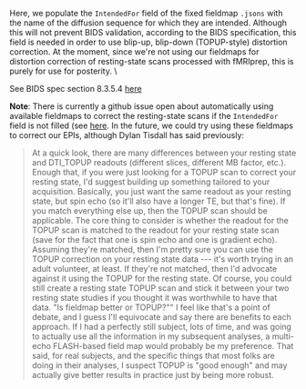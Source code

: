 Here, we populate the `IntendedFor` field of the fixed fieldmap `.jsons` with the name of the diffusion sequence for which they are intended. Although this will not prevent BIDS validation, according to the BIDS specification, this field is needed in order to use blip-up, blip-down (TOPUP-style) distortion correction. At the moment, since we're not using our fieldmaps for distortion correction of resting-state scans processed with fMRIprep, this is purely for use for posterity. \

See BIDS spec section 8.3.5.4 [here](https://bids.neuroimaging.io/bids_spec.pdf)

**Note**: There is currently a github issue open about automatically using available fieldmaps to correct the resting-state scans if the `IntendedFor` field is not filled (see [here](https://github.com/poldracklab/fmriprep/issues/783). In the future, we could try using these fieldmaps to correct our EPIs, although Dylan Tisdall has said previously:

> At a quick look, there are many differences between your resting state and DTI_TOPUP readouts (different  slices, different MB factor, etc.). Enough that, if you were just looking for a TOPUP scan to correct your resting state, I'd suggest building up something tailored to your acquisition. Basically, you just want the same readout as your resting state, but spin echo (so it'll also have a longer TE, but that's fine). If you match everything else up, then the TOPUP scan should be applicable.
> The core thing to consider is whether the readout for the TOPUP scan is matched to the readout for your resting state scan (save for the fact that one is spin echo and one is gradient echo). Assuming they're matched, then I'm pretty sure you can use the TOPUP correction on your resting state data --- it's worth trying in an adult volunteer, at least. If they're not matched, then I'd advocate against it using the TOPUP for the resting state. Of course, you could still create a resting state TOPUP scan and stick it between your two resting state studies if you thought it was worthwhile to have that data.
"Is fieldmap better or TOPUP?""
> I feel like that's a point of debate, and I guess I'll equivocate and say there are benefits to each approach. If I had a perfectly still subject, lots of time, and was going to actually use all the information in my subsequent analyses, a multi-echo FLASH-based field map would probably be my preference. That said, for real subjects, and the specific things that most folks are doing in their analyses, I suspect TOPUP is "good enough" and may actually give better results in practice just by being more robust.
